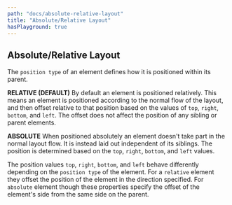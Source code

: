 ```yaml
---
path: "docs/absolute-relative-layout"
title: "Absolute/Relative Layout"
hasPlayground: true
---
```

## Absolute/Relative Layout

The `position type` of an element defines how it is
positioned within its parent.

**RELATIVE (DEFAULT)** By default an element is positioned
relatively. This means an element is positioned according to the
normal flow of the layout, and then offset relative to that position
based on the values of `top`, `right`, `bottom`, and `left`.
The offset does not affect the position of any sibling or parent elements.

**ABSOLUTE** When positioned absolutely an element doesn't take
part in the normal layout flow. It is instead laid out independent 
of its siblings. The position is determined based on the
`top`, `right`, `bottom`, and `left` values. 

<controls prop="positionType"></controls>

The position values `top`, `right`, `bottom`, and `left` behave
differently depending on the `position type` of the element. For
a `relative` element they offset the position of the element in the
direction specified. For `absolute` element though these properties
specify the offset of the element's side from the same side on the parent.

<controls prop="position"></controls>
